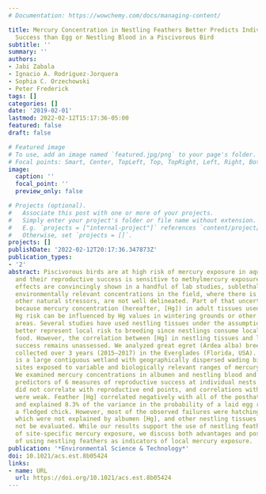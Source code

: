```yaml
---
# Documentation: https://wowchemy.com/docs/managing-content/

title: Mercury Concentration in Nestling Feathers Better Predicts Individual Reproductive
  Success than Egg or Nestling Blood in a Piscivorous Bird
subtitle: ''
summary: ''
authors:
- Jabi Zabala
- Ignacio A. Rodriguez-Jorquera
- Sophia C. Orzechowski
- Peter Frederick
tags: []
categories: []
date: '2019-02-01'
lastmod: 2022-02-12T15:17:36-05:00
featured: false
draft: false

# Featured image
# To use, add an image named `featured.jpg/png` to your page's folder.
# Focal points: Smart, Center, TopLeft, Top, TopRight, Left, Right, BottomLeft, Bottom, BottomRight.
image:
  caption: ''
  focal_point: ''
  preview_only: false

# Projects (optional).
#   Associate this post with one or more of your projects.
#   Simply enter your project's folder or file name without extension.
#   E.g. `projects = ["internal-project"]` references `content/project/deep-learning/index.md`.
#   Otherwise, set `projects = []`.
projects: []
publishDate: '2022-02-12T20:17:36.347873Z'
publication_types:
- '2'
abstract: Piscivorous birds are at high risk of mercury exposure in aquatic food webs,
  and their reproductive success is sensitive to methylmercury exposure. Although
  effects are convincingly shown in a handful of lab studies, sublethal effects at
  environmentally relevant concentrations in the field, where there is a range of
  other natural stressors, are not well delineated. Part of that uncertainty arises
  because mercury concentration (hereafter, [Hg]) in adult tissues used to assess
  Hg risk can be influenced by Hg values in wintering grounds or other nonrelated
  areas. Several studies have used nestling tissues under the assumption that they
  better represent local risk to breeding since nestlings consume locally derived
  food. However, the correlation between [Hg] in nestling tissues and local breeding
  success remains unassessed. We analyzed great egret (Ardea alba) breeding parameters
  collected over 3 years (2015–2017) in the Everglades (Florida, USA). The Everglades
  is a large contiguous wetland with geographically dispersed wading bird breeding
  sites exposed to variable and biologically relevant ranges of mercury concentrations.
  We examined mercury concentrations in albumen and nestling blood and feathers as
  predictors of 6 measures of reproductive success at individual nests. Albumen [Hg]
  did not correlate with reproductive end points, and correlations with blood [Hg]
  were weak. Feather [Hg] correlated negatively with all of the posthatching endpoints
  and explained 8.3% of the variance in the probability of a laid egg resulting in
  a fledged chick. However, most of the observed failures were hatching failures,
  which were not explained by albumen [Hg], and other nestling tissues could therefore
  not be evaluated. While our results support the use of nestling feathers as indicators
  of site-specific mercury exposure, we discuss both advantages and possible limitations
  of using nestling feathers as indicators of local mercury exposure.
publication: '*Environmental Science & Technology*'
doi: 10.1021/acs.est.8b05424
links:
- name: URL
  url: https://doi.org/10.1021/acs.est.8b05424
---
```

